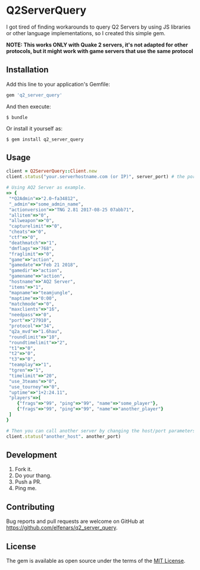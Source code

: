 # Q2ServerQuery

I got tired of finding workarounds to query Q2 Servers by using JS libraries or other language implementations, so I created this simple gem.

**NOTE: This works ONLY with Quake 2 servers, it's not adapted for other protocols, but it might work with game servers that use the same protocol**

## Installation

Add this line to your application's Gemfile:

```ruby
gem 'q2_server_query'
```

And then execute:

    $ bundle

Or install it yourself as:

    $ gem install q2_server_query

## Usage

```ruby
client = Q2ServerQuery::Client.new
client.status("your.serverhostname.com (or IP)", server_port) # the port has to be an integer)

# Using AQ2 Server as example.
=> {
 "*Q2Admin"=>"2.0~fa34812",
 "_admin"=>"some_admin_name",
 "actionversion"=>"TNG 2.81 2017-08-25 07abb71",
 "allitem"=>"0",
 "allweapon"=>"0",
 "capturelimit"=>"0",
 "cheats"=>"0",
 "ctf"=>"0",
 "deathmatch"=>"1",
 "dmflags"=>"768",
 "fraglimit"=>"0",
 "game"=>"action",
 "gamedate"=>"Feb 21 2018",
 "gamedir"=>"action",
 "gamename"=>"action",
 "hostname"=>"AQ2 Server",
 "items"=>"1",
 "mapname"=>"teamjungle",
 "maptime"=>"0:00",
 "matchmode"=>"0",
 "maxclients"=>"16",
 "needpass"=>"0",
 "port"=>"27910",
 "protocol"=>"34",
 "q2a_mvd"=>"1.6hau",
 "roundlimit"=>"10",
 "roundtimelimit"=>"2",
 "t1"=>"0",
 "t2"=>"0",
 "t3"=>"0",
 "teamplay"=>"1",
 "tgren"=>"1",
 "timelimit"=>"20",
 "use_3teams"=>"0",
 "use_tourney"=>"0",
 "uptime"=>"1+2:24.11",
 "players"=>[
    {"frags"=>"99", "ping"=>"99", "name"=>"some_player"},
    {"frags"=>"99", "ping"=>"99", "name"=>"another_player"}
 ]
}

# Then you can call another server by changing the host/port parameters.
client.status("another_host". another_port)
```

## Development

1. Fork it.
2. Do your thang.
3. Push a PR.
4. Ping me.

## Contributing

Bug reports and pull requests are welcome on GitHub at https://github.com/elfenars/q2_server_query.

## License

The gem is available as open source under the terms of the [MIT License](https://opensource.org/licenses/MIT).
